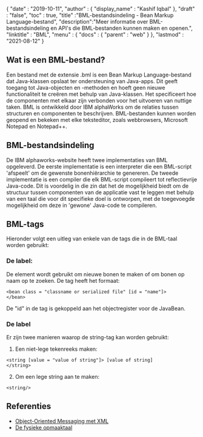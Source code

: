 {
  "date" : "2019-10-11",
  "author" : {
    "display_name" : "Kashif Iqbal"
},
  "draft" : "false",
  "toc" : true,
  "title" :"BML-bestandsindeling - Bean Markup Language-bestand",
  "description":"Meer informatie over BML-bestandsindeling en API's die BML-bestanden kunnen maken en openen.",
  "linktitle" : "BML",
  "menu" : {
    "docs" : {
      "parent" : "web"
}
},
  "lastmod" : "2021-08-12"
}

## Wat is een BML-bestand?

Een bestand met de extensie .bml is een Bean Markup Language-bestand dat Java-klassen opslaat ter ondersteuning van Java-apps. Dit geeft toegang tot Java-objecten en -methoden en hoeft geen nieuwe functionaliteit te creëren met behulp van Java-klassen. Het specificeert hoe de componenten met elkaar zijn verbonden voor het uitvoeren van nuttige taken. BML is ontwikkeld door IBM alphaWorks om de relaties tussen structuren en componenten te beschrijven. BML-bestanden kunnen worden geopend en bekeken met elke teksteditor, zoals webbrowsers, Microsoft Notepad en Notepad++.

## BML-bestandsindeling

De IBM alphaworks-website heeft twee implementaties van BML opgeleverd. De eerste implementatie is een interpreter die een BML-script 'afspeelt' om de gewenste bonenhiërarchie te genereren. De tweede implementatie is een compiler die elk BML-script compileert tot reflectievrije Java-code. Dit is voordelig in die zin dat het de mogelijkheid biedt om de structuur tussen componenten van de applicatie vast te leggen met behulp van een taal die voor dit specifieke doel is ontworpen, met de toegevoegde mogelijkheid om deze in 'gewone' Java-code te compileren.

## BML-tags

Hieronder volgt een uitleg van enkele van de tags die in de BML-taal worden gebruikt:

### De<bean> label:

De<bean> element wordt gebruikt om nieuwe bonen te maken of om bonen op naam op te zoeken. De<bean> tag heeft het formaat:
```
<bean class = "classname or serialized file" [id = "name"]>
</bean>
```
De "id" in de tag is gekoppeld aan het objectregister voor de JavaBean.

### De<string> label

Er zijn twee manieren waarop de string-tag kan worden gebruikt:

1. Een niet-lege tekenreeks maken:

```
<string [value = "value of string"]> [value of string]
</string>
```
2. Om een lege string aan te maken:

```
<string/>
```
## Referenties

* [Object-Oriented Messaging met XML](https://docs.oracle.com/cd/A87860_01/doc/appdev.817/a86030/adx16nt5.htm)
* [De fysieke opmaaktaal](http://web.mit.edu/mecheng/pml/standards.htm)


